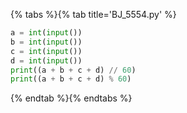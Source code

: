 {% tabs %}{% tab title='BJ_5554.py' %}

```py
a = int(input())
b = int(input())
c = int(input())
d = int(input())
print((a + b + c + d) // 60)
print((a + b + c + d) % 60)
```

{% endtab %}{% endtabs %}
